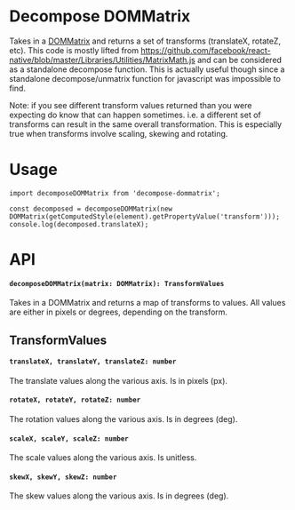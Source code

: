 # Decompose DOMMatrix
Takes in a [DOMMatrix](https://developer.mozilla.org/en-US/docs/Web/API/DOMMatrix) and returns a set of transforms (translateX, rotateZ, etc). This code is mostly lifted from https://github.com/facebook/react-native/blob/master/Libraries/Utilities/MatrixMath.js and can be considered as a standalone decompose function. This is actually useful though since a standalone decompose/unmatrix function for javascript was impossible to find.

Note: if you see different transform values returned than you were expecting do know that can happen sometimes. i.e. a different set of transforms can result in the same overall transformation. This is especially true when transforms involve scaling, skewing and rotating.

# Usage
```
import decomposeDOMMatrix from 'decompose-dommatrix';

const decomposed = decomposeDOMMatrix(new DOMMatrix(getComputedStyle(element).getPropertyValue('transform')));
console.log(decomposed.translateX);
```

# API

#### `decomposeDOMMatrix(matrix: DOMMatrix): TransformValues`

Takes in a DOMMatrix and returns a map of transforms to values. All values are either in pixels or degrees, depending on the transform.

## TransformValues

#### `translateX, translateY, translateZ: number`

The translate values along the various axis. Is in pixels (px).

#### `rotateX, rotateY, rotateZ: number`

The rotation values along the various axis. Is in degrees (deg).

#### `scaleX, scaleY, scaleZ: number`

The scale values along the various axis. Is unitless.

#### `skewX, skewY, skewZ: number`

The skew values along the various axis. Is in degrees (deg).


